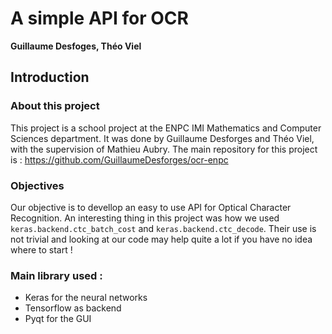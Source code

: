 # A simple API for OCR

**Guillaume Desfoges, Théo Viel**

## Introduction 

### About this project

This project is a school project at the ENPC IMI Mathematics and Computer Sciences department.
It was done by Guillaume Desforges and Théo Viel, with the supervision of Mathieu Aubry.
The main repository for this project is : https://github.com/GuillaumeDesforges/ocr-enpc

### Objectives

Our objective is to devellop an easy to use API for Optical Character Recognition.
An interesting thing in this project was how we used `keras.backend.ctc_batch_cost` and `keras.backend.ctc_decode`. Their use is not trivial and looking at our code may help quite a lot if you have no idea where to start !

### Main library used :
* Keras for the neural networks
* Tensorflow as backend
* Pyqt for the GUI

